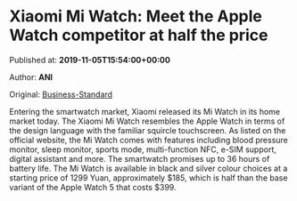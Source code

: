 
# Xiaomi Mi Watch: Meet the Apple Watch competitor at half the price

Published at: **2019-11-05T15:54:00+00:00**

Author: **ANI**

Original: [Business-Standard](https://www.business-standard.com/article/news-ani/xiaomi-mi-watch-meet-the-apple-watch-competitor-at-half-the-price-119110501738_1.html)

Entering the smartwatch market, Xiaomi released its Mi Watch in its home market today. The Xiaomi Mi Watch resembles the Apple Watch in terms of the design language with the familiar squircle touchscreen.
As listed on the official website, the Mi Watch comes with features including blood pressure monitor, sleep monitor, sports mode, multi-function NFC, e-SIM support, digital assistant and more. The smartwatch promises up to 36 hours of battery life.
The Mi Watch is available in black and silver colour choices at a starting price of 1299 Yuan, approximately $185, which is half than the base variant of the Apple Watch 5 that costs $399.
